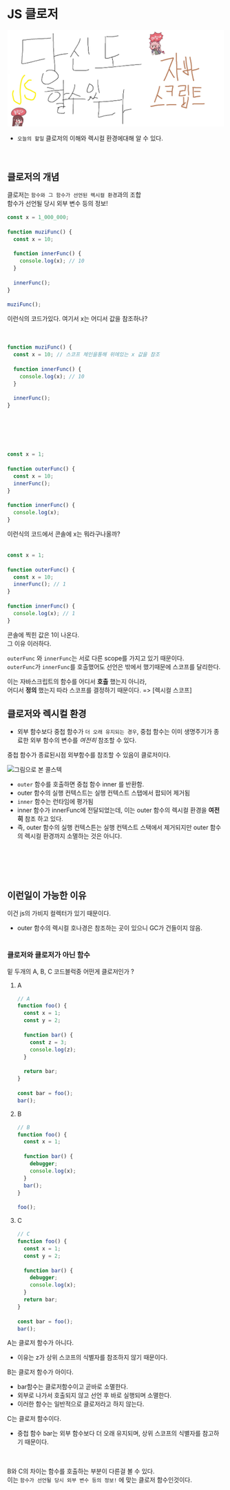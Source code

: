 # JS 클로저

![Alt text](../images/canIReactBG/%EB%8B%B9%EC%8B%A0%EB%8F%84%ED%95%A0%EC%88%98%EC%9E%88%EB%8B%A4%EC%9E%90%EB%B0%94%EC%8A%A4%ED%81%AC%EB%A6%BD%ED%8A%B8.jpg)

- `오늘의 할일` 클로저의 이해와 렉시컬 환경에대해 알 수 있다.
  <br/>
  <br/>
  <br/>

## 클로저의 개념

클로저는 `함수와 그 함수가 선언된 렉시컬 환경`과의 조합<br/>
함수가 선언될 당시 외부 변수 등의 정보!

```js
const x = 1_000_000;

function muziFunc() {
  const x = 10;

  function innerFunc() {
    console.log(x); // 10
  }

  innerFunc();
}

muziFunc();
```

이런식의 코드가있다. 여기서 x는 어디서 값을 참조하나?
<br/>
<br/>
<br/>

```js
function muziFunc() {
  const x = 10; // 스코프 체인을통해 위에있는 x 값을 참조

  function innerFunc() {
    console.log(x); // 10
  }

  innerFunc();
}
```

<br/>
<br/>
<br/>
<br/>

```js
const x = 1;

function outerFunc() {
  const x = 10;
  innerFunc();
}

function innerFunc() {
  console.log(x);
}
```

이런식의 코드에서 콘솔에 x는 뭐라구나올까?
<br/>
<br/>

```js
const x = 1;

function outerFunc() {
  const x = 10;
  innerFunc(); // 1
}

function innerFunc() {
  console.log(x); // 1
}
```

콘솔에 찍힌 값은 1이 나온다. <br/>
그 이유 이러하다.

`outerFunc` 와 `innerFunc`는 서로 다른 scope를 가지고 있기 때문이다.<br/>
`outerFunc`가 `innerFunc`를 호출했어도 선언은 밖에서 했기때문에 스코프를 달리한다.

이는 자바스크립트의 함수를 어디서 <b>호출</b> 했는지 아니라, <br/>
어디서 <b>정의</b> 했는지 따라 스코프를 결정하기 때문이다. => [렉시컬 스코프]

## 클로저와 렉시컬 환경

- 외부 함수보다 중첩 함수가 `더 오래 유지되는 경우`, 중첩 함수는 이미 생명주기가 종료한 외부 함수의 변수를 <em>여전히</em> 참조할 수 있다.

중첩 함수가 종료된시점 외부함수를 참조할 수 있음이 클로저이다.

![그림으로 본 콜스텍]()

- `outer` 함수를 호출하면 중첩 함수 inner 를 반환함.
- outer 함수의 실행 컨텍스트는 실행 컨텍스트 스탭에서 팝되어 제거됨
- `inner` 함수는 런타임에 평가됨
- inner 함수가 innerFunc에 전달되었는데, 이는 outer 함수의 렉시컬 환경을 <b>여전히</b> 참조 하고 있다.
- 즉, outer 함수의 실행 컨텍스튼는 실행 컨텍스트 스택에서 제거되지만 outer 함수의 렉시컬 환경까지 소멸하는 것은 아니다.

<br/>
<br/>
<br/>
<br/>

## 이런일이 가능한 이유

이건 js의 가비지 컬렉터가 있기 때문이다.

- outer 함수의 렉시컬 호나경은 참조하는 곳이 있으니 GC가 건들이지 않음.
  <br/>
  <br/>

### 클로저와 클로저가 아닌 함수

밑 두개의 A, B, C 코드블럭중 어떤게 클로저인가 ?

1. A

   ```js
   // A
   function foo() {
     const x = 1;
     const y = 2;

     function bar() {
       const z = 3;
       console.log(z);
     }

     return bar;
   }

   const bar = foo();
   bar();
   ```

2. B

   ```js
   // B
   function foo() {
     const x = 1;

     function bar() {
       debugger;
       console.log(x);
     }
     bar();
   }

   foo();
   ```

3. C

   ```js
   // C
   function foo() {
     const x = 1;
     const y = 2;

     function bar() {
       debugger;
       console.log(x);
     }
     return bar;
   }

   const bar = foo();
   bar();
   ```

A는 클로저 함수가 아니다.<br/>

- 이유는 z가 상위 스코프의 식별자를 참조하지 않기 때문이다.

B는 클로저 함수가 아이다.<br/>

- bar함수는 클로저함수이고 곧바로 소멸한다.
- 외부로 나가서 호출되지 않고 선언 후 바로 실행되며 소멸한다.
- 이러한 함수는 일반적으로 클로저라고 하지 않는다.

C는 클로저 함수이다.<br/>

- 중첩 함수 bar는 외부 함수보다 더 오래 유지되며, 상위 스코프의 식별자를 참고하기 때문이다.
  <br/>
  <br/>
  <br/>

B와 C의 차이는 함수를 호출하는 부분이 다른걸 볼 수 있다.<br/>
이는 `함수가 선언될 당시 외부 변수 등의 정보!` 에 맞는 클로저 함수인것이다.
